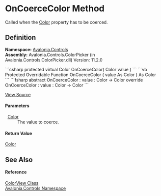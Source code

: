 # OnCoerceColor Method


Called when the <a href="P_Avalonia_Controls_ColorView_Color">Color</a> property has to be coerced.



## Definition
**Namespace:** <a href="N_Avalonia_Controls">Avalonia.Controls</a>  
**Assembly:** Avalonia.Controls.ColorPicker (in Avalonia.Controls.ColorPicker.dll) Version: 11.2.0

<Tabs groupId="api-code-preview">
<TabItem value="csharp" label="C#">
```csharp
protected virtual Color OnCoerceColor(
	Color value
)
```
</TabItem>
<TabItem value="vb" label="VB">
```vb
Protected Overridable Function OnCoerceColor ( 
	value As Color
) As Color
```
</TabItem>
<TabItem value="fsharp" label="F#">
```fsharp
abstract OnCoerceColor : 
        value : Color -> Color 
override OnCoerceColor : 
        value : Color -> Color 
```
</TabItem>
</Tabs>



<a href="https://github.com/AvaloniaUI/Avalonia/tree/master/src/Avalonia.Controls.ColorPicker/ColorView/ColorView.cs#L303" title="View the source code">View Source</a>



#### Parameters
<dl><dt>  <a href="T_Avalonia_Media_Color">Color</a></dt><dd>The value to coerce.</dd></dl>

#### Return Value
<a href="T_Avalonia_Media_Color">Color</a>

## See Also


#### Reference
<a href="T_Avalonia_Controls_ColorView">ColorView Class</a>  
<a href="N_Avalonia_Controls">Avalonia.Controls Namespace</a>  

